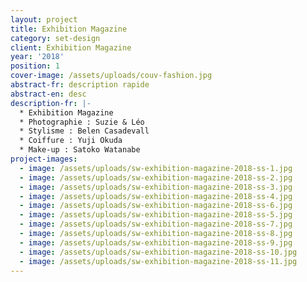 ```yaml
---
layout: project
title: Exhibition Magazine
category: set-design
client: Exhibition Magazine
year: '2018'
position: 1
cover-image: /assets/uploads/couv-fashion.jpg
abstract-fr: description rapide
abstract-en: desc
description-fr: |-
  * Exhibition Magazine
  * Photographie : Suzie & Léo
  * Stylisme : Belen Casadevall
  * Coiffure : Yuji Okuda
  * Make-up : Satoko Watanabe
project-images:
  - image: /assets/uploads/sw-exhibition-magazine-2018-ss-1.jpg
  - image: /assets/uploads/sw-exhibition-magazine-2018-ss-2.jpg
  - image: /assets/uploads/sw-exhibition-magazine-2018-ss-3.jpg
  - image: /assets/uploads/sw-exhibition-magazine-2018-ss-4.jpg
  - image: /assets/uploads/sw-exhibition-magazine-2018-ss-6.jpg
  - image: /assets/uploads/sw-exhibition-magazine-2018-ss-5.jpg
  - image: /assets/uploads/sw-exhibition-magazine-2018-ss-7.jpg
  - image: /assets/uploads/sw-exhibition-magazine-2018-ss-8.jpg
  - image: /assets/uploads/sw-exhibition-magazine-2018-ss-9.jpg
  - image: /assets/uploads/sw-exhibition-magazine-2018-ss-10.jpg
  - image: /assets/uploads/sw-exhibition-magazine-2018-ss-11.jpg
---
```


